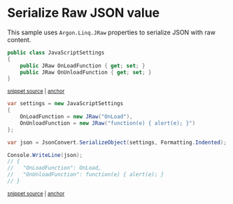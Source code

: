 # Serialize Raw JSON value

This sample uses `Argon.Linq.JRaw` properties to serialize JSON with raw content.

<!-- snippet: SerializeRawJsonTypes -->
<a id='snippet-serializerawjsontypes'></a>
```cs
public class JavaScriptSettings
{
    public JRaw OnLoadFunction { get; set; }
    public JRaw OnUnloadFunction { get; set; }
}
```
<sup><a href='/src/Tests/Documentation/Samples/Serializer/SerializeRawJson.cs#L32-L38' title='Snippet source file'>snippet source</a> | <a href='#snippet-serializerawjsontypes' title='Start of snippet'>anchor</a></sup>
<!-- endSnippet -->

<!-- snippet: SerializeRawJsonUsage -->
<a id='snippet-serializerawjsonusage'></a>
```cs
var settings = new JavaScriptSettings
{
    OnLoadFunction = new JRaw("OnLoad"),
    OnUnloadFunction = new JRaw("function(e) { alert(e); }")
};

var json = JsonConvert.SerializeObject(settings, Formatting.Indented);

Console.WriteLine(json);
// {
//   "OnLoadFunction": OnLoad,
//   "OnUnloadFunction": function(e) { alert(e); }
// }
```
<sup><a href='/src/Tests/Documentation/Samples/Serializer/SerializeRawJson.cs#L43-L57' title='Snippet source file'>snippet source</a> | <a href='#snippet-serializerawjsonusage' title='Start of snippet'>anchor</a></sup>
<!-- endSnippet -->

